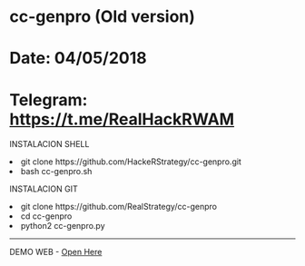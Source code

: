 # cc-genpro (Old version)
# Date: 04/05/2018
# Telegram: https://t.me/RealHackRWAM

<p>INSTALACION SHELL<p>

<li>git clone https://github.com/HackeRStrategy/cc-genpro.git </li>
<li>bash cc-genpro.sh </li>

<p>INSTALACION GIT <p>

<li>git clone https://github.com/RealStrategy/cc-genpro </li>
<li>cd cc-genpro </li>
<li>python2 cc-genpro.py </li>

***
DEMO WEB - [Open Here](https://cc-genpro.com)


